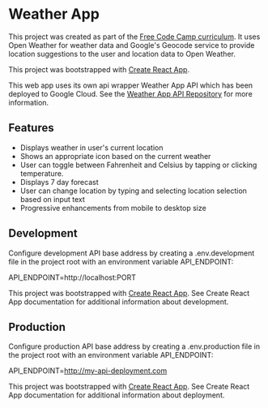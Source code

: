# Weather App

This project was created as part of the [Free Code Camp curriculum](https://learn.freecodecamp.org/coding-interview-prep/take-home-projects/show-the-local-weather/). It uses Open Weather for weather data and Google's Geocode service to provide location suggestions to the user and location data to Open Weather. 

This project was bootstrapped with [Create React App](https://github.com/facebookincubator/create-react-app).

This web app uses its own api wrapper Weather App API which has been deployed to Google Cloud. See the [Weather App API Repository](https://github.com/thebrengun/fcc-weather-app-api) for more information.

## Features

- Displays weather in user's current location
- Shows an appropriate icon based on the current weather
- User can toggle between Fahrenheit and Celsius by tapping or clicking temperature.
- Displays 7 day forecast
- User can change location by typing and selecting location selection based on input text
- Progressive enhancements from mobile to desktop size

## Development

Configure development API base address by creating a .env.development file in the project root with an environment variable API_ENDPOINT:

API_ENDPOINT=http://localhost:PORT

This project was bootstrapped with [Create React App](https://github.com/facebookincubator/create-react-app). See Create React App documentation for additional information about development.

## Production

Configure production API base address by creating a .env.production file in the project root with an environment variable API_ENDPOINT:

API_ENDPOINT=http://my-api-deployment.com

This project was bootstrapped with [Create React App](https://github.com/facebookincubator/create-react-app). See Create React App documentation for additional information about deployment.